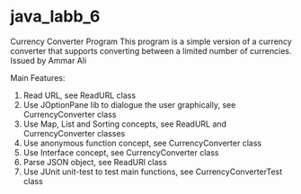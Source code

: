 # java_labb_6
Currency Converter Program
This program is a simple version of a currency converter that supports converting between a limited number of currencies. 
Issued by Ammar Ali

Main Features:
1. Read URL, see ReadURL class 
2. Use JOptionPane lib to dialogue the user graphically, see CurrencyConverter class 
3. Use Map, List and Sorting concepts, see ReadURL and CurrencyConverter classes
4. Use anonymous function concept, see CurrencyConverter class
5. Use Interface concept, see CurrencyConverter class
6. Parse JSON object, see ReadURl class
7. Use JUnit unit-test to test main functions, see CurrencyConverterTest class
